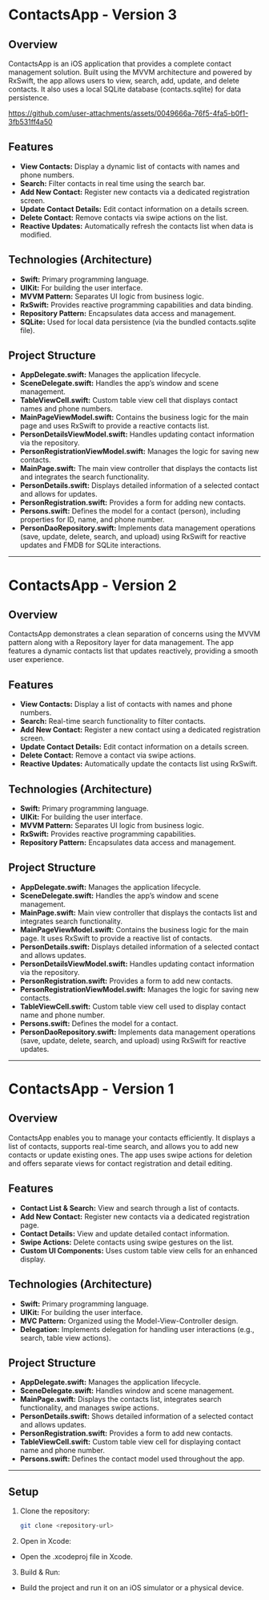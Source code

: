 # ContactsApp - Version 3

## Overview
ContactsApp is an iOS application that provides a complete contact management solution. Built using the MVVM architecture and powered by RxSwift, the app allows users to view, search, add, update, and delete contacts. It also uses a local SQLite database (contacts.sqlite) for data persistence.

https://github.com/user-attachments/assets/0049666a-76f5-4fa5-b0f1-3fb531ff4a50

## Features
- **View Contacts:** Display a dynamic list of contacts with names and phone numbers.
- **Search:** Filter contacts in real time using the search bar.
- **Add New Contact:** Register new contacts via a dedicated registration screen.
- **Update Contact Details:** Edit contact information on a details screen.
- **Delete Contact:** Remove contacts via swipe actions on the list.
- **Reactive Updates:** Automatically refresh the contacts list when data is modified.

## Technologies (Architecture)
- **Swift:** Primary programming language.
- **UIKit:** For building the user interface.
- **MVVM Pattern:** Separates UI logic from business logic.
- **RxSwift:** Provides reactive programming capabilities and data binding.
- **Repository Pattern:** Encapsulates data access and management.
- **SQLite:** Used for local data persistence (via the bundled contacts.sqlite file).

## Project Structure
- **AppDelegate.swift:** Manages the application lifecycle.
- **SceneDelegate.swift:** Handles the app’s window and scene management.
- **TableViewCell.swift:** Custom table view cell that displays contact names and phone numbers.
- **MainPageViewModel.swift:** Contains the business logic for the main page and uses RxSwift to provide a reactive contacts list.
- **PersonDetailsViewModel.swift:**  Handles updating contact information via the repository.
- **PersonRegistrationViewModel.swift:** Manages the logic for saving new contacts.
- **MainPage.swift:** The main view controller that displays the contacts list and integrates the search functionality.
- **PersonDetails.swift:** Displays detailed information of a selected contact and allows for updates.
- **PersonRegistration.swift:** Provides a form for adding new contacts.
- **Persons.swift:** Defines the model for a contact (person), including properties for ID, name, and phone number.
- **PersonDaoRepository.swift:** Implements data management operations (save, update, delete, search, and upload) using RxSwift for reactive updates and FMDB for SQLite interactions.

----------------------------------------------------------------------------------------------------------------

# ContactsApp - Version 2

## Overview
ContactsApp demonstrates a clean separation of concerns using the MVVM pattern along with a Repository layer for data management. The app features a dynamic contacts list that updates reactively, providing a smooth user experience.

## Features
- **View Contacts:** Display a list of contacts with names and phone numbers.
- **Search:** Real-time search functionality to filter contacts.
- **Add New Contact:** Register a new contact using a dedicated registration screen.
- **Update Contact Details:** Edit contact information on a details screen.
- **Delete Contact:** Remove a contact via swipe actions.
- **Reactive Updates:** Automatically update the contacts list using RxSwift.

## Technologies (Architecture)
- **Swift:** Primary programming language.
- **UIKit:** For building the user interface.
- **MVVM Pattern:** Separates UI logic from business logic.
- **RxSwift:** Provides reactive programming capabilities.
- **Repository Pattern:** Encapsulates data access and management.

## Project Structure
- **AppDelegate.swift:** Manages the application lifecycle.
- **SceneDelegate.swift:** Handles the app’s window and scene management.
- **MainPage.swift:** Main view controller that displays the contacts list and integrates search functionality.
- **MainPageViewModel.swift:** Contains the business logic for the main page. It uses RxSwift to provide a reactive list of contacts.
- **PersonDetails.swift:** Displays detailed information of a selected contact and allows updates.
- **PersonDetailsViewModel.swift:** Handles updating contact information via the repository.
- **PersonRegistration.swift:** Provides a form to add new contacts.
- **PersonRegistrationViewModel.swift:** Manages the logic for saving new contacts.
- **TableViewCell.swift:** Custom table view cell used to display contact name and phone number.
- **Persons.swift:** Defines the model for a contact.
- **PersonDaoRepository.swift:** Implements data management operations (save, update, delete, search, and upload) using RxSwift for reactive updates.

----------------------------------------------------------------------------------------------------------------

# ContactsApp - Version 1

## Overview
ContactsApp enables you to manage your contacts efficiently. It displays a list of contacts, supports real-time search, and allows you to add new contacts or update existing ones. The app uses swipe actions for deletion and offers separate views for contact registration and detail editing.

## Features
- **Contact List & Search:** View and search through a list of contacts.
- **Add New Contact:** Register new contacts via a dedicated registration page.
- **Contact Details:** View and update detailed contact information.
- **Swipe Actions:** Delete contacts using swipe gestures on the list.
- **Custom UI Components:** Uses custom table view cells for an enhanced display.

## Technologies (Architecture)
- **Swift:** Primary programming language.
- **UIKit:** For building the user interface.
- **MVC Pattern:** Organized using the Model-View-Controller design.
- **Delegation:** Implements delegation for handling user interactions (e.g., search, table view actions).

## Project Structure
- **AppDelegate.swift:** Manages the application lifecycle.
- **SceneDelegate.swift:** Handles window and scene management.
- **MainPage.swift:** Displays the contacts list, integrates search functionality, and manages swipe actions.
- **PersonDetails.swift:** Shows detailed information of a selected contact and allows updates.
- **PersonRegistration.swift:** Provides a form to add new contacts.
- **TableViewCell.swift:** Custom table view cell for displaying contact name and phone number.
- **Persons.swift:** Defines the contact model used throughout the app.

----------------------------------------------------------------------------------------------------------------

## Setup
1. Clone the repository:
   ```bash
   git clone <repository-url>

2. Open in Xcode:
- Open the .xcodeproj file in Xcode.

3. Build & Run:
- Build the project and run it on an iOS simulator or a physical device.
